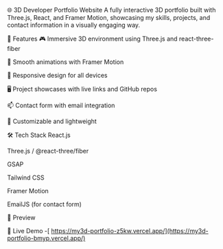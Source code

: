 🌐 3D Developer Portfolio Website
A fully interactive 3D portfolio built with Three.js, React, and Framer Motion, showcasing my skills, projects, and contact information in a visually engaging way.

🚀 Features
🎮 Immersive 3D environment using Three.js and react-three-fiber

🧠 Smooth animations with Framer Motion

🧩 Responsive design for all devices

🖥️ Project showcases with live links and GitHub repos

📫 Contact form with email integration

🎨 Customizable and lightweight

🛠 Tech Stack
React.js

Three.js / @react-three/fiber

GSAP

Tailwind CSS

Framer Motion

EmailJS (for contact form)

📸 Preview

🔗 Live Demo -[ https://my3d-portfolio-z5kw.vercel.app/](https://my3d-portfolio-bmyp.vercel.app/)
